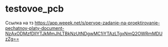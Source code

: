 # testovoe_pcb
Ссылка на тз https://app.weeek.net/s/pervoe-zadanie-na-proektirovanie-pechatnoy-platy-document-NzAxODMzfDllYTJkMmJhLTBkNzUtNDgwMC1iYTAzLTgxNmQ2OWRmMDUzZg==
